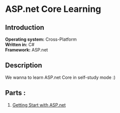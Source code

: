 # ASP.net Core Learning
## Introduction
**Operating system:** Cross-Platform
<br />
**Written in:** C#
<br />
**Framework:** ASP.net
<br />
## Description
We wanna to learn ASP.net Core in self-study mode :)


## Parts :

1. [Getting Start with ASP.net](https://github.com/MMovasaghi/ASP.net-Core/tree/master/Part-001)
